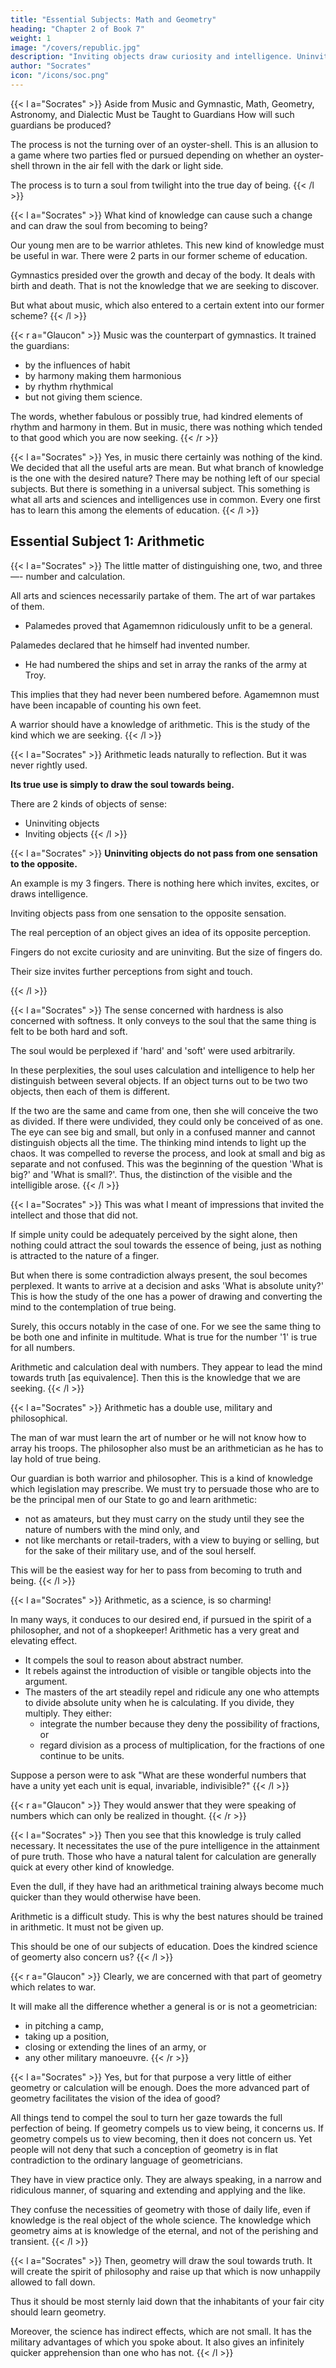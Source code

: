 ```yaml
---
title: "Essential Subjects: Math and Geometry"
heading: "Chapter 2 of Book 7"
weight: 1
image: "/covers/republic.jpg"
description: "Inviting objects draw curiosity and intelligence. Uninviting objects do not (Chapter 2). The essential subjects are math, geometry, physics, astronomy, and dialectics"
author: "Socrates"
icon: "/icons/soc.png"
---
```




{{< l a="Socrates" >}}
Aside from Music and Gymnastic, Math, Geometry, Astronomy, and Dialectic Must be Taught to Guardians How will such guardians be produced?

The process is not the turning over of an oyster-shell. This is an allusion to a game where two parties fled or pursued depending on whether an oyster-shell thrown in the air fell with the dark or light side. 

The process is to turn a soul from twilight into the true day of being. 
{{< /l >}}


{{< l a="Socrates" >}}
What kind of knowledge can cause such a change and can draw the soul from becoming to being?

Our young men are to be warrior athletes. This new kind of knowledge must be useful in war. There were 2 parts in our former scheme of education. 

Gymnastics presided over the growth and decay of the body. It deals with birth and death. That is not the knowledge that we are seeking to discover. 

But what about music, which also entered to a certain extent into our former scheme?
{{< /l >}}


{{< r a="Glaucon" >}}
Music was the counterpart of gymnastics. It trained the guardians:

- by the influences of habit
- by harmony making them harmonious
- by rhythm rhythmical
-  but not giving them science.

The words, whether fabulous or possibly true, had kindred elements of rhythm and harmony in them. But in music, there was nothing which tended to that good which you are now seeking. 
{{< /r >}}


{{< l a="Socrates" >}}
Yes, in music there certainly was nothing of the kind. We decided that all the useful arts are mean. But what branch of knowledge is the one with the desired nature? There may be nothing left of our special subjects. But there is something in a universal subject. This something is what all arts and sciences and intelligences use in common. Every one first has to learn this among the elements of education.
{{< /l >}}


## Essential Subject 1: Arithmetic

{{< l a="Socrates" >}}
The little matter of distinguishing one, two, and three—- number and calculation. 

All arts and sciences necessarily partake of them. The art of war partakes of them.
- Palamedes proved that Agamemnon ridiculously unfit to be a general.

Palamedes declared that he himself had invented number.
- He had numbered the ships and set in array the ranks of the army at Troy. 

This implies that they had never been numbered before. Agamemnon must have been incapable of counting his own feet. 

A warrior should have a knowledge of arithmetic. This is the study of the kind which we are seeking.
{{< /l >}}

{{< l a="Socrates" >}}
Arithmetic leads naturally to reflection. But it was never rightly used. 

**Its true use is simply to draw the soul towards being.** 

There are 2 kinds of objects of sense:
- Uninviting objects
- Inviting objects
{{< /l >}}


{{< l a="Socrates" >}}
**Uninviting objects do not pass from one sensation to the opposite.** 

An example is my 3 fingers. There is <!--  Now one will ask "what is a finger?", as there is --> nothing here which invites, excites, or draws intelligence.

Inviting objects pass from one sensation to the opposite sensation. 

The real perception of an object gives an  idea of its opposite perception. 

Fingers do not excite curiosity and are uninviting. But the size of fingers do. 

Their size invites further perceptions from sight and touch.
<!-- Can sight adequately perceive them? Does the touch adequately perceive the thickness or softness of the fingers?  -->
{{< /l >}}


{{< l a="Socrates" >}}
The sense concerned with hardness is also concerned with softness. It only conveys to the soul that the same thing is felt to be both hard and soft.

The soul would be perplexed if 'hard' and 'soft' were used arbitrarily. 

In these perplexities, the soul uses calculation and intelligence to help her distinguish between several objects. If an object turns out to be two two objects, then each of them is different.

If the two are the same and came from one, then she will conceive the two as divided. If there were undivided, they could only be conceived of as one. The eye can see big and small, but only in a confused manner and cannot distinguish objects all the time. The thinking mind intends to light up the chaos.
It was compelled to reverse the process, and look at small and big as separate and not confused. This was the beginning of the question 'What is big?' and 'What is small?'. Thus, the distinction of the visible and the intelligible arose.
{{< /l >}}


{{< l a="Socrates" >}}
This was what I meant of impressions that invited the intellect and those that did not. 

If simple unity could be adequately perceived by the sight alone, then nothing could attract the soul towards the essence of being, just as nothing is attracted to the nature of a finger.

But when there is some contradiction always present, the soul becomes perplexed. It wants to arrive at a decision and asks 'What is absolute unity?' This is how the study of the one has a power of drawing and converting the mind to the contemplation of true being.

Surely, this occurs notably in the case of one. For we see the same thing to be both one and infinite in multitude. What is true for the number '1' is true for all numbers.

Arithmetic and calculation deal with numbers. They appear to lead the mind towards truth [as equivalence]. Then this is the knowledge that we are seeking.
{{< /l >}}


{{< l a="Socrates" >}}
Arithmetic has a double use, military and philosophical. 

The man of war must learn the art of number or he will not know how to array his troops. The philosopher also must be an arithmetician as he has to lay hold of true being. 

Our guardian is both warrior and philosopher. This is a kind of knowledge which legislation may prescribe. We must try to persuade those who are to be the principal men of our State to go and learn arithmetic:
- not as amateurs, but they must carry on the study until they see the nature of numbers with the mind only, and
- not like merchants or retail-traders, with a view to buying or selling, but for the sake of their military use, and of the soul herself.

This will be the easiest way for her to pass from becoming to truth and being.
{{< /l >}}


{{< l a="Socrates" >}}
Arithmetic, as a science, is so charming! 

In many ways, it conduces to our desired end, if pursued in the spirit of a philosopher, and not of a shopkeeper! Arithmetic has a very great and elevating effect.
- It compels the soul to reason about abstract number.
- It rebels against the introduction of visible or tangible objects into the argument.
- The masters of the art steadily repel and ridicule any one who attempts to divide absolute unity when he is calculating. If you divide, they multiply. They either:
  - integrate the number because they deny the possibility of fractions, or
  - regard division as a process of multiplication, for the fractions of one continue to be units.

Suppose a person were to ask "What are these wonderful numbers that have a unity yet each unit is equal, invariable, indivisible?"
{{< /l >}}


{{< r a="Glaucon" >}}
They would answer that they were speaking of numbers which can only be realized in thought.
{{< /r >}}


{{< l a="Socrates" >}}
Then you see that this knowledge is truly called necessary. It necessitates the use of the pure intelligence in the attainment of pure truth. Those who have a natural talent for calculation are generally quick at every other kind of knowledge. 

Even the dull, if they have had an arithmetical training always become much quicker than they would otherwise have been.

Arithmetic is a difficult study. This is why the best natures should be trained in arithmetic. It must not be given up.

This should be one of our subjects of education. Does the kindred science of geomerty also concern us?
{{< /l >}}


{{< r a="Glaucon" >}}
Clearly, we are concerned with that part of geometry which relates to war.

It will make all the difference whether a general is or is not a geometrician:
- in pitching a camp,
- taking up a position,
- closing or extending the lines of an army, or
- any other military manoeuvre.
{{< /r >}}


{{< l a="Socrates" >}}
Yes, but for that purpose a very little of either geometry or calculation will be enough. Does the more advanced part of geometry facilitates the vision of the idea of good?

All things tend to compel the soul to turn her gaze towards the full perfection of being. If geometry compels us to view being, it concerns us. If geometry compels us to view becoming, then it does not concern us. Yet people will not deny that such a conception of geometry is in flat contradiction to the ordinary language of geometricians.

They have in view practice only.
They are always speaking, in a narrow and ridiculous manner, of squaring and extending and applying and the like.

They confuse the necessities of geometry with those of daily life, even if knowledge is the real object of the whole science.
The knowledge which geometry aims at is knowledge of the eternal, and not of the perishing and transient.
{{< /l >}}


{{< l a="Socrates" >}}
Then, geometry will draw the soul towards truth.
It will create the spirit of philosophy and raise up that which is now unhappily allowed to fall down.

Thus it should be most sternly laid down that the inhabitants of your fair city should learn geometry.

Moreover, the science has indirect effects, which are not small.
It has the military advantages of which you spoke about.
It also gives an infinitely quicker apprehension than one who has not.
{{< /l >}}

